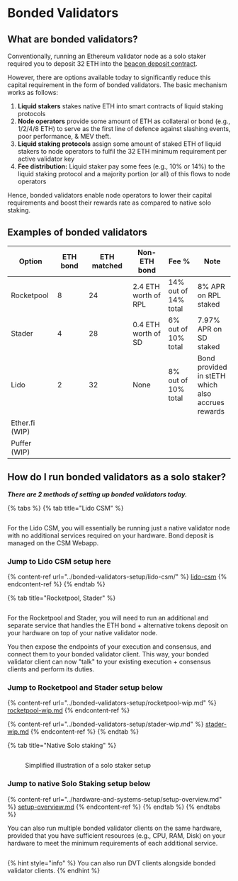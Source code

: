 # Bonded Validators

## What are bonded validators?

Conventionally, running an Ethereum validator node as a solo staker required you to deposit 32 ETH into the [beacon deposit contract](https://etherscan.io/address/0x00000000219ab540356cBB839Cbe05303d7705Fa).

However, there are options available today to significantly reduce this capital requirement in the form of bonded validators. The basic mechanism works as follows:

1. **Liquid stakers** stakes native ETH into smart contracts of liquid staking protocols
2. **Node operators** provide some amount of ETH as collateral or bond (e.g., 1/2/4/8 ETH) to serve as the first line of defence against slashing events, poor performance, & MEV theft.
3. **Liquid staking protocols** assign some amount of staked ETH of liquid stakers to node operators to fulfil the 32 ETH minimum requirement per active validator key
4. **Fee distribution:** Liquid staker pay some fees (e.g., 10% or 14%) to the liquid staking protocol and a majority portion (or all) of this flows to node operators&#x20;

Hence, bonded validators enable node operators to lower their capital requirements and boost their rewards rate as compared to native solo staking.

## Examples of bonded validators

<table><thead><tr><th width="104">Option</th><th width="112">ETH bond</th><th width="139">ETH matched</th><th width="144">Non-ETH bond</th><th width="102">Fee %</th><th>Note</th></tr></thead><tbody><tr><td>Rocketpool</td><td>8</td><td>24</td><td>2.4 ETH worth of RPL</td><td>14% out of 14% total</td><td>8% APR on RPL staked</td></tr><tr><td>Stader</td><td>4</td><td>28</td><td>0.4 ETH worth of SD</td><td>6% out of 10% total</td><td>7.97% APR on SD staked</td></tr><tr><td>Lido</td><td>2</td><td>32</td><td>None</td><td>8% out of 10% total</td><td>Bond provided in stETH which also accrues rewards</td></tr><tr><td>Ether.fi (WIP)</td><td></td><td></td><td></td><td></td><td></td></tr><tr><td>Puffer (WIP)</td><td></td><td></td><td></td><td></td><td></td></tr></tbody></table>

## How do I run bonded validators as a solo staker?

_**There are 2 methods of setting up bonded validators today.**_

{% tabs %}
{% tab title="Lido CSM" %}
<figure><img src="../.gitbook/assets/image (3) (2).png" alt=""><figcaption></figcaption></figure>

For the Lido CSM, you will essentially be running just a native validator node with no additional services required on your hardware. Bond deposit is managed on the CSM Webapp.

### Jump to Lido CSM setup here

{% content-ref url="../bonded-validators-setup/lido-csm/" %}
[lido-csm](../bonded-validators-setup/lido-csm/)
{% endcontent-ref %}
{% endtab %}

{% tab title="Rocketpool, Stader" %}
<figure><img src="../.gitbook/assets/image (5) (2).png" alt=""><figcaption></figcaption></figure>

For the Rocketpool and Stader, you will need to run an additional and separate service that handles the ETH bond + alternative tokens deposit on your hardware on top of your native validator node.&#x20;

You then expose the endpoints of your execution and consensus, and connect them to your bonded validator client. This way, your bonded validator client can now "talk" to your existing execution + consensus clients and perform its duties.

### Jump to Rocketpool and Stader setup below

{% content-ref url="../bonded-validators-setup/rocketpool-wip.md" %}
[rocketpool-wip.md](../bonded-validators-setup/rocketpool-wip.md)
{% endcontent-ref %}

{% content-ref url="../bonded-validators-setup/stader-wip.md" %}
[stader-wip.md](../bonded-validators-setup/stader-wip.md)
{% endcontent-ref %}
{% endtab %}

{% tab title="Native Solo staking" %}
<figure><img src="../.gitbook/assets/image (1) (1) (1) (1) (1) (1) (1) (1) (1) (1) (1) (1).png" alt=""><figcaption><p>Simplified illustration of a solo staker setup</p></figcaption></figure>

### Jump to native Solo Staking setup below

{% content-ref url="../hardware-and-systems-setup/setup-overview.md" %}
[setup-overview.md](../hardware-and-systems-setup/setup-overview.md)
{% endcontent-ref %}
{% endtab %}
{% endtabs %}

You can also run multiple bonded validator clients on the same hardware, provided that you have sufficient resources (e.g., CPU, RAM, Disk) on your hardware to meet the minimum requirements of each additional service.

<figure><img src="../.gitbook/assets/image (2) (2).png" alt=""><figcaption></figcaption></figure>

{% hint style="info" %}
You can also run DVT clients alongside bonded validator clients.
{% endhint %}
